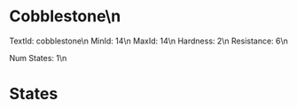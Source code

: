 # Cobblestone\n
TextId: cobblestone\n
MinId: 14\n
MaxId: 14\n
Hardness: 2\n
Resistance: 6\n

Num States: 1\n
# States
```

```